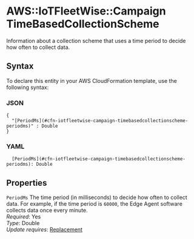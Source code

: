 # AWS::IoTFleetWise::Campaign TimeBasedCollectionScheme<a name="aws-properties-iotfleetwise-campaign-timebasedcollectionscheme"></a>

Information about a collection scheme that uses a time period to decide how often to collect data\.

## Syntax<a name="aws-properties-iotfleetwise-campaign-timebasedcollectionscheme-syntax"></a>

To declare this entity in your AWS CloudFormation template, use the following syntax:

### JSON<a name="aws-properties-iotfleetwise-campaign-timebasedcollectionscheme-syntax.json"></a>

```
{
  "[PeriodMs](#cfn-iotfleetwise-campaign-timebasedcollectionscheme-periodms)" : Double
}
```

### YAML<a name="aws-properties-iotfleetwise-campaign-timebasedcollectionscheme-syntax.yaml"></a>

```
  [PeriodMs](#cfn-iotfleetwise-campaign-timebasedcollectionscheme-periodms): Double
```

## Properties<a name="aws-properties-iotfleetwise-campaign-timebasedcollectionscheme-properties"></a>

`PeriodMs` <a name="cfn-iotfleetwise-campaign-timebasedcollectionscheme-periodms"></a>
The time period \(in milliseconds\) to decide how often to collect data\. For example, if the time period is `60000`, the Edge Agent software collects data once every minute\.  
_Required_: Yes  
_Type_: Double  
_Update requires_: [Replacement](https://docs.aws.amazon.com/AWSCloudFormation/latest/UserGuide/using-cfn-updating-stacks-update-behaviors.html#update-replacement)
